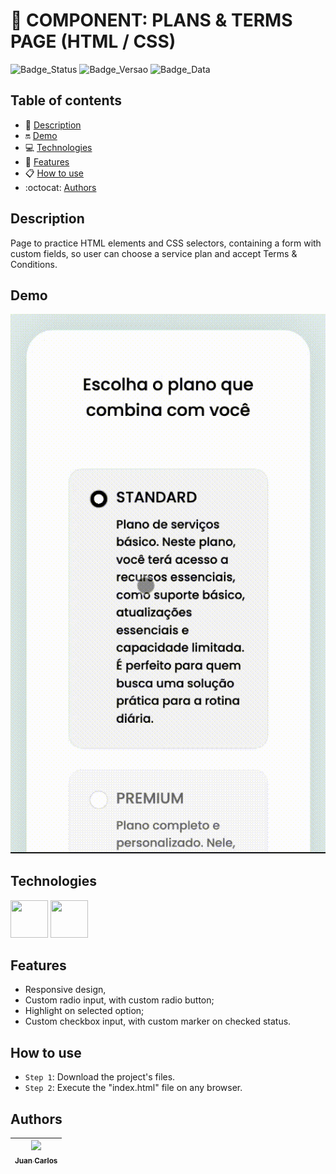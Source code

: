 # 📌 COMPONENT: PLANS & TERMS PAGE (HTML / CSS)

![Badge_Status](https://img.shields.io/badge/STATUS-FINISHED-green)
![Badge_Versao](https://img.shields.io/badge/VERSION-1.0-black)
![Badge_Data](https://img.shields.io/badge/RELEASE-OCT,2023-blue)

## Table of contents

* 📑 [Description](#description)
* 🔛 [Demo](#demo)
* 💻 [Technologies](#technologies)
* 🔨 [Features](#features)
* 📋 [How to use](#how-to-use)
* :octocat: [Authors](#authors)

## Description
Page to practice HTML elements and CSS selectors, containing a form with custom fields, so user can choose a service plan and accept Terms & Conditions.

## Demo
![](demo/demo.gif)

## Technologies
<img src="https://cdn.jsdelivr.net/gh/devicons/devicon/icons/html5/html5-original-wordmark.svg" width="60px" height="60px" /> <img src="https://cdn.jsdelivr.net/gh/devicons/devicon/icons/css3/css3-original-wordmark.svg" width="60px" height="60px"/>

## Features
* Responsive design,
* Custom radio input, with custom radio button;
* Highlight on selected option;
* Custom checkbox input, with custom marker on checked status.

## How to use
- `Step 1`: Download the project's files.
- `Step 2`: Execute the "index.html" file on any browser.

## Authors
| [<img src="https://avatars.githubusercontent.com/u/97527277" width=115><br><sub>Juan Carlos</sub>](https://github.com/juan-soaraes) |
| :---: |
